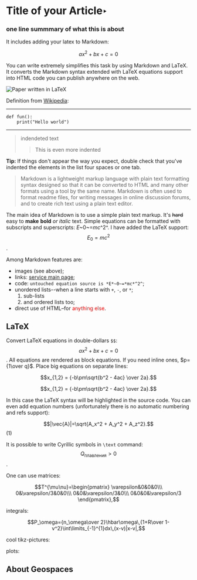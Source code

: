 # Title of your Article‣
### one line summmary of what this is about

It includes adding your latex to Markdown:

$$ax^2+bx+c=0$$


You can write extremely simplifies this task by using Markdown and LaTeX.
It converts the Markdown syntax extended with LaTeX equations support into HTML code you can publish anywhere on the web.

![Paper written in LaTeX](/static/imgs/url.png)

Definition from [Wikipedia](https://en.wikipedia.org/wiki/Markdown):

---
```
def fun():
	print("Hello world")
```
---

>indendeted text
>> This is even more indented


<div class="alert alert-success">
<strong>Tip:</strong> If things don't appear the way you expect, double check that you've indented the elements in the list four spaces or one tab.
</div>

> Markdown is a lightweight markup language with plain text formatting syntax designed so that it can be converted to HTML and many other formats using a tool by the same name. Markdown is often used to format readme files, for writing messages in online discussion forums, and to create rich text using a plain text editor.

The main idea of Markdown is to use a simple plain text markup. It's ~~hard~~ easy to __make__ **bold** _or_ *italic* text. Simple equations can be formatted with subscripts and superscripts: *E*~0~=*mc*^2^. I have added the LaTeX support: $$E_0=mc^2$$.

Among Markdown features are:

* images (see above);
* links: [service main page](/ "link title");
* code: `untouched equation source is *E*~0~=*mc*^2^`;
* unordered lists--when a line starts with `+`, `-`, or `*`;
  1. sub-lists
  1. and ordered lists too;
* direct use <nobr>of HTML</nobr>–for <span style="color: red">anything else</span>.


## LaTeX

Convert LaTeX equations in double-dollars `$$`: $$ax^2+bx+c=0$$. All equations are rendered as block equations. If you need inline ones,  $p={1\over q}$. Place big equations on separate lines:

$$x_{1,2} = {-b\pm\sqrt{b^2 - 4ac} \over 2a}.$$

$$x_{1,2} = {-b\pm\sqrt{b^2 - 4ac} \over 2a}.$$

In this case the LaTeX syntax will be highlighted in the source code. You can even add equation numbers (unfortunately there is no automatic numbering and refs support):

$$|\vec{A}|=\sqrt{A_x^2 + A_y^2 + A_z^2}.$$(1)

It is possible to write Cyrillic symbols in `\text` command: $$Q_\text{плавления}>0$$.

One can use matrices:

$$T^{\mu\nu}=\begin{pmatrix}
\varepsilon&0&0&0\\\
0&\varepsilon/3&0&0\\\
0&0&\varepsilon/3&0\\\
0&0&0&\varepsilon/3
\end{pmatrix},$$

integrals:

$$P_\omega={n_\omega\over 2}\hbar\omega\,{1+R\over 1-v^2}\int\limits_{-1}^{1}dx\,(x-v)|x-v|,$$

cool tikz-pictures:


plots:

## About Geospaces


            